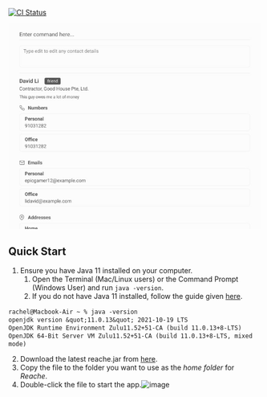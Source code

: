 [![CI Status](https://github.com/AY2122S2-CS2103T-W12-4/tp/workflows/Java%20CI/badge.svg)](https://github.com/AY2122S2-CS2103T-W12-4/tp/actions)

![Ui](docs/images/Ui.png)

## Quick Start

1. Ensure you have Java 11 installed on your computer.
    1. Open the Terminal (Mac/Linux users) or the Command Prompt (Windows User) and run `java -version`.
    2. If you do not have Java 11 installed, follow the guide given [here](https://java.com/en/download/help/download_options.html).

```
rachel@Macbook-Air ~ % java -version
openjdk version &quot;11.0.13&quot; 2021-10-19 LTS
OpenJDK Runtime Environment Zulu11.52+51-CA (build 11.0.13+8-LTS)
OpenJDK 64-Bit Server VM Zulu11.52+51-CA (build 11.0.13+8-LTS, mixed mode)
```

2. Download the latest reache.jar from [here](https://github.com/AY2122S2-CS2103T-W12-4/tp/releases).
3. Copy the file to the folder you want to use as the _home folder_ for _Reache_.
4. Double-click the file to start the app.![image](https://user-images.githubusercontent.com/68203159/156007591-bbc567cc-f891-470c-b98b-d806f6b57d3c.png)

